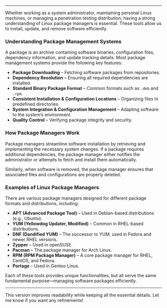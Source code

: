 
---

Whether working as a system administrator, maintaining personal Linux machines, or managing a penetration testing distribution, having a strong understanding of Linux package managers is essential. These tools allow us to install, update, and remove software efficiently.

### **Understanding Package Management Systems**

A package is an archive containing software binaries, configuration files, dependency information, and update tracking details. Most package management systems provide the following key features:

- **Package Downloading** – Fetching software packages from repositories.
- **Dependency Resolution** – Ensuring all required dependencies are installed.
- **Standard Binary Package Format** – Common formats such as `.deb` and `.rpm`.
- **Consistent Installation & Configuration Locations** – Organizing files in predefined directories.
- **System Integration & Configuration Management** – Adapting software to the system’s environment.
- **Quality Control** – Verifying package integrity and security.

### **How Package Managers Work**

Package managers streamline software installation by retrieving and implementing the necessary system changes. If a package requires additional dependencies, the package manager either notifies the administrator or attempts to fetch and install them automatically.

Similarly, when software is removed, the package manager ensures that associated files and configurations are properly deleted.

### **Examples of Linux Package Managers**

There are various package managers designed for different package formats and distributions, including:

- **APT (Advanced Package Tool)** – Used in Debian-based distributions (e.g., Ubuntu).
- **YUM (Yellowdog Updater, Modified)** – Common in RHEL-based distributions.
- **DNF (Dandified YUM)** – The successor to YUM, used in Fedora and newer RHEL versions.
- **Zypper** – Used in openSUSE.
- **Pacman** – The package manager for Arch Linux.
- **RPM (RPM Package Manager)** – A core package manager for RHEL, CentOS, and Fedora.
- **Portage** – Used in Gentoo Linux.

Each of these tools provides unique functionalities, but all serve the same fundamental purpose—managing software packages efficiently.

---

This version improves readability while keeping all the essential details. Let me know if you want any refinements!